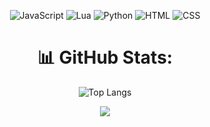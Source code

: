 <div align="center">

![JavaScript](https://img.shields.io/badge/javascript-%23323330.svg?style=for-the-badge&logo=javascript&logoColor=%23F7DF1E)
![Lua](https://img.shields.io/badge/lua-%232C2D72.svg?style=for-the-badge&logo=lua&logoColor=white)
![Python](https://img.shields.io/badge/python-3670A0?style=for-the-badge&logo=python&logoColor=ffdd54)
![HTML](https://img.shields.io/badge/HTML-E34F26?style=for-the-badge&logo=html5&logoColor=white)
![CSS](https://img.shields.io/badge/CSS-1572B6?style=for-the-badge&logo=css3&logoColor=white)


# 📊 GitHub Stats:

![Top Langs](https://github-readme-stats.vercel.app/api/top-langs/?username=indpiag&theme=dark&hide_border=false&include_all_commits=false&count_private=false&layout=compact)

<img src="https://visitcount.itsvg.in/api?id=indpiag&label=Profile%20Views&icon=0&pretty=false" />

</div>


